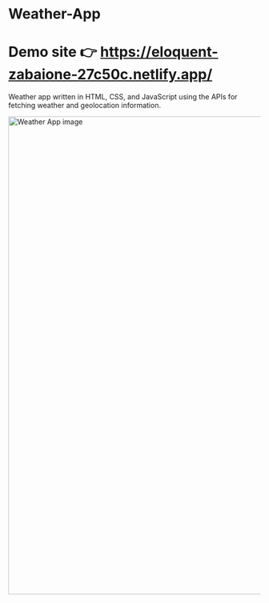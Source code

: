 # Weather-App 
# Demo site 👉 https://eloquent-zabaione-27c50c.netlify.app/


Weather app written in HTML, CSS, and JavaScript using the APIs for fetching weather and geolocation information.

<img width="955" alt="Weather App image" src="https://user-images.githubusercontent.com/79516592/205478503-4afe8343-b6d5-4feb-ab20-5a37b081ebf0.png">
